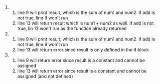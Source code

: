 1. 
    1. line 9 will print result, which is the sum of num1 and num2. if add is not true, line 9 won't run
    2. line 13 will return result which is num1 + num2 as well. if add is not true, lin 13 won't run as the function already returned
2. 
    1. line 9 will print result, which is the sum of num1 and num2. if add is not true, line 9 won't run
    2. line 13 will return error since result is only defined in the if block
3. 
    1. line 9 will return error since result is a constant and cannot be assigned
    2. line 13 will return error since result is a constant and cannot be assigned (and not defined)